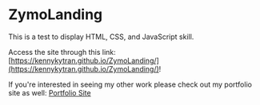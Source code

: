 # ZymoLanding
This is a test to display HTML, CSS, and JavaScript skill.

Access the site through this link: [https://kennykytran.github.io/ZymoLanding/](https://kennykytran.github.io/ZymoLanding/)!

If you're interested in seeing my other work please check out my portfolio site as well: [Portfolio Site](https://kennykytran.com/)
